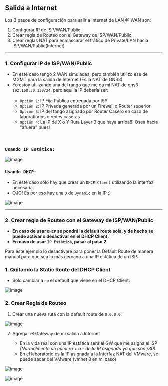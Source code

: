 ## Salida a Internet

Los 3 pasos de configuración para salir a Internet de LAN @ WAN son:

1. Configurar IP de ISP/WAN/Public
2. Crear regla de Routeo con el Gateway de ISP/WAN/Public
3. Crear reglas NAT para enmascarar el tráfico de Private/LAN hacia ISP/WAN/Public(Internet)

---

### 1. Configurar IP de ISP/WAN/Public

- En este caso tengo 2 WAN simuladas, pero también utilizo ese de MGMT para la salida de Internet (Es la NAT de GNS3)
- Yo estoy utilizando una del rango que me da mi NAT de gns3 `192.168.30.130/24`, pero aquí la IP debería ser: <br><br>
    - `Opción 1`: IP Fija Pública entregada por ISP
    - `Opción 2`: IP Privada generada por un Firewall o Router superior
    - `Opción 3`: IP del tango asignado por Router Casero en caso de laboratiorios o redes caseras
    - `Opción 4`: La IP de X o Y Ruta Layer 3 que haya arriba!!! Osea hacia "afuera" pues! 
<br>

### `Usando IP Estática:`

![image](https://github.com/Fz3r0/Fz3r0_-_MikroTik/assets/94720207/41ad5448-55da-42dd-b7ea-f9c2ada29049)

### `Usando DHCP:`

- En este caso solo hay que crear un `DHCP Client` utilizando la interfaz necesaria.
- OJO! Es por eso hay una `D` de `Dynamic` en la IP ;)

![image](https://github.com/Fz3r0/Fz3r0_-_MikroTik/assets/94720207/82319b1b-5512-45dc-8038-6da8591bbe60)

---

### 2. Crear regla de Routeo con el Gateway de ISP/WAN/Public

- **En caso de usar `DHCP` se pondrá la default route sola, y de hecho se puede activar o desactivar en el DHCP Client.**
- **En caso de usar `IP Estática`, pasar al paso 2**

Para este ejemplo lo desactivaré para poner la Default Route de manera manual para que sea lo más cercano a una IP estática de un ISP:

### 1. Quitando la Static Route del DHCP Client

- Solo cambiar a `no` el default que viene en el DHCP Client:

![image](https://github.com/Fz3r0/Fz3r0_-_MikroTik/assets/94720207/6d90f574-75a1-4978-a790-2cb21af778bf)

### 2. Crear Regla de Routeo

1. Crear una nueva ruta con la default route de `0.0.0.0`:

![image](https://github.com/Fz3r0/Fz3r0_-_MikroTik/assets/94720207/39e695d8-56e5-43c8-8069-dd7ed8124f60)

2. Agregar el Gateway de mi salida a Internet
   
    - En la vida real con una IP estática será el GW que me asigna el ISP _(Normalmente un número + o - de la IP asignada ya que son /30)_
    - En el laboratorio es la IP asignada a la Interfaz NAT del VMware, se puede sacar del VMware (vmnet 8 en mi caso)

![image](https://github.com/Fz3r0/Fz3r0_-_MikroTik/assets/94720207/7658823a-37b5-4b64-8051-b6a1535e40e0)

![image](https://github.com/Fz3r0/Fz3r0_-_MikroTik/assets/94720207/bbf16cca-a91d-4812-977e-9ffdf62d961e)




